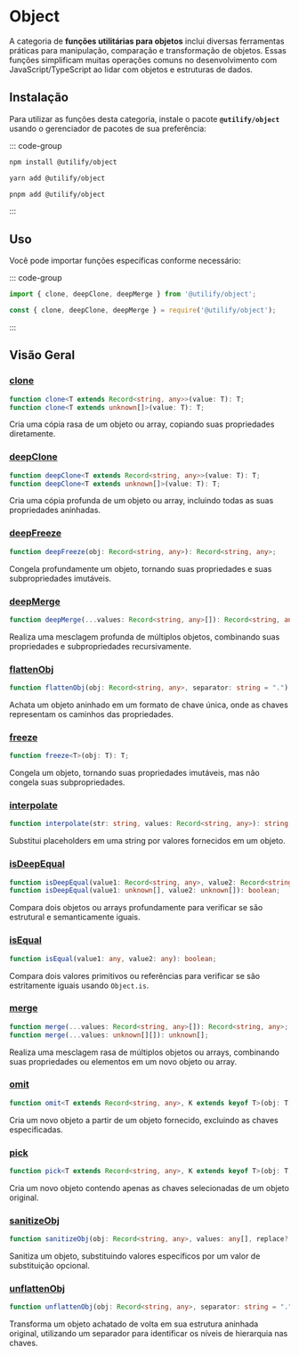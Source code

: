 # Object <Badge type="tip" text="1.0.2" />

A categoria de **funções utilitárias para objetos** inclui diversas ferramentas práticas para manipulação, comparação e transformação de objetos. Essas funções simplificam muitas operações comuns no desenvolvimento com JavaScript/TypeScript ao lidar com objetos e estruturas de dados.

## Instalação

Para utilizar as funções desta categoria, instale o pacote **`@utilify/object`** usando o gerenciador de pacotes de sua preferência:


::: code-group
```bash [npm]
npm install @utilify/object
```

```bash [yarn]
yarn add @utilify/object
```

```bash [pnpm]
pnpm add @utilify/object
```
:::

## Uso

Você pode importar funções específicas conforme necessário:

::: code-group
```typescript [esm]
import { clone, deepClone, deepMerge } from '@utilify/object';
```

```javascript [cjs]
const { clone, deepClone, deepMerge } = require('@utilify/object');
```
:::

## Visão Geral

### [clone](./clone.md)

```typescript
function clone<T extends Record<string, any>>(value: T): T;
function clone<T extends unknown[]>(value: T): T;
```

Cria uma cópia rasa de um objeto ou array, copiando suas propriedades diretamente.


### [deepClone](./deepClone.md)

```typescript
function deepClone<T extends Record<string, any>>(value: T): T;
function deepClone<T extends unknown[]>(value: T): T;
```

Cria uma cópia profunda de um objeto ou array, incluindo todas as suas propriedades aninhadas.


### [deepFreeze](./deepFreeze.md)

```typescript
function deepFreeze(obj: Record<string, any>): Record<string, any>;
```

Congela profundamente um objeto, tornando suas propriedades e suas subpropriedades imutáveis.


### [deepMerge](./deepMerge.md)

```typescript
function deepMerge(...values: Record<string, any>[]): Record<string, any>;
```

Realiza uma mesclagem profunda de múltiplos objetos, combinando suas propriedades e subpropriedades recursivamente.


### [flattenObj](./flattenObj.md)

```typescript
function flattenObj(obj: Record<string, any>, separator: string = "."): Record<string, any>;
```

Achata um objeto aninhado em um formato de chave única, onde as chaves representam os caminhos das propriedades.


### [freeze](./freeze.md)

```typescript
function freeze<T>(obj: T): T;
```

Congela um objeto, tornando suas propriedades imutáveis, mas não congela suas subpropriedades.


### [interpolate](./interpolate.md)

```typescript
function interpolate(str: string, values: Record<string, any>): string;
```

Substitui placeholders em uma string por valores fornecidos em um objeto.


### [isDeepEqual](./isDeepEqual.md)

```typescript
function isDeepEqual(value1: Record<string, any>, value2: Record<string, any>): boolean;
function isDeepEqual(value1: unknown[], value2: unknown[]): boolean;
```

Compara dois objetos ou arrays profundamente para verificar se são estrutural e semanticamente iguais.


### [isEqual](./isEqual.md)

```typescript
function isEqual(value1: any, value2: any): boolean;
```

Compara dois valores primitivos ou referências para verificar se são estritamente iguais usando `Object.is`.


### [merge](./merge.md)

```typescript
function merge(...values: Record<string, any>[]): Record<string, any>;
function merge(...values: unknown[][]): unknown[];
```

Realiza uma mesclagem rasa de múltiplos objetos ou arrays, combinando suas propriedades ou elementos em um novo objeto ou array.


### [omit](./omit.md)

```typescript
function omit<T extends Record<string, any>, K extends keyof T>(obj: T, keys: K[]): Omit<T, K>;
```

Cria um novo objeto a partir de um objeto fornecido, excluindo as chaves especificadas.


### [pick](./pick.md)

```typescript
function pick<T extends Record<string, any>, K extends keyof T>(obj: T, keys: K[]): Pick<T, K>;
```

Cria um novo objeto contendo apenas as chaves selecionadas de um objeto original.


### [sanitizeObj](./sanitizeObj.md)

```typescript
function sanitizeObj(obj: Record<string, any>, values: any[], replace?: any): Record<string, any>;
```

Sanitiza um objeto, substituindo valores específicos por um valor de substituição opcional.


### [unflattenObj](./unflattenObj.md)

```typescript
function unflattenObj(obj: Record<string, any>, separator: string = "."): Record<string, any>;
```

Transforma um objeto achatado de volta em sua estrutura aninhada original, utilizando um separador para identificar os níveis de hierarquia nas chaves.